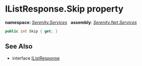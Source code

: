 # IListResponse.Skip property
**namespace:** *[Serenity.Services](../../README.md#serenity.services-namespace)*   **assembly**: *[Serenity.Net.Services](../../README.md)*

```csharp
public int Skip { get; }
```

## See Also

* interface [IListResponse](../IListResponse.md)